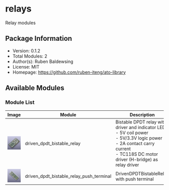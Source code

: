 # relays

Relay modules

## Package Information

- Version: 0.1.2
- Total Modules: 2
- Author(s): Ruben Baldewsing
- License: MIT
- Homepage: https://github.com/ruben-iteng/ato-library

## Available Modules

### Module List

| Image | Module | Description |
|-------|--------|-------------|
|![driven_dpdt_bistable_relay](https://github.com/ruben-iteng/ato-library/raw/main/packages/relays/assets/driven_dpdt_bistable_relay.png)| driven_dpdt_bistable_relay | Bistable DPDT relay with driver and indicator LEDs<br>    - 5V coil power<br>    - 5V/3.3V logic power<br>    - 2A contact carry current<br>    - TC118S DC motor driver (H-bridge) as relay driver |
|![driven_dpdt_bistable_relay_push_terminal](https://github.com/ruben-iteng/ato-library/raw/main/packages/relays/assets/driven_dpdt_bistable_relay_push_terminal.png)| driven_dpdt_bistable_relay_push_terminal | DrivenDPDTBistableRelay with push terminal |
